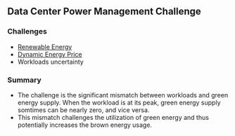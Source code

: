 ## Data Center Power Management Challenge


### Challenges
- [Renewable Energy](./greenEnergy.md)
- [Dynamic Energy Price](./energyPrice.md)
- Workloads uncertainty

### Summary
- The challenge is the significant mismatch between workloads and green energy supply. When the workload is at its peak, green energy supply somtimes can be nearly zero, and vice versa. 
- This mismatch challenges the utilization of green energy and thus potentially increases the brown energy usage.


